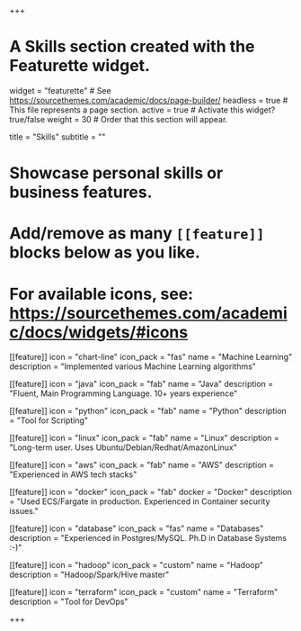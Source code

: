 +++
# A Skills section created with the Featurette widget.
widget = "featurette"  # See https://sourcethemes.com/academic/docs/page-builder/
headless = true  # This file represents a page section.
active = true  # Activate this widget? true/false
weight = 30  # Order that this section will appear.

title = "Skills"
subtitle = ""

# Showcase personal skills or business features.
# 
# Add/remove as many `[[feature]]` blocks below as you like.
# 
# For available icons, see: https://sourcethemes.com/academic/docs/widgets/#icons

[[feature]]
  icon = "chart-line"
  icon_pack = "fas"
  name = "Machine Learning"
  description = "Implemented various Machine Learning algorithms"

[[feature]]
  icon = "java"
  icon_pack = "fab"
  name = "Java"
  description = "Fluent, Main Programming Language. 10+ years experience"

[[feature]]
  icon = "python"
  icon_pack = "fab"
  name = "Python"
  description = "Tool for Scripting"

[[feature]]
  icon = "linux"
  icon_pack = "fab"
  name = "Linux"
  description = "Long-term user. Uses Ubuntu/Debian/Redhat/AmazonLinux"

[[feature]]
  icon = "aws"
  icon_pack = "fab"
  name = "AWS"
  description = "Experienced in AWS tech stacks"

[[feature]]
  icon = "docker"
  icon_pack = "fab"
  docker = "Docker"
  description = "Used ECS/Fargate in production. Experienced in Container security issues."

[[feature]]
  icon = "database"
  icon_pack = "fas"
  name = "Databases"
  description = "Experienced in Postgres/MySQL. Ph.D in Database Systems :-)"

[[feature]]
  icon = "hadoop"
  icon_pack = "custom"
  name = "Hadoop"
  description = "Hadoop/Spark/Hive master"

[[feature]]
  icon = "terraform"
  icon_pack = "custom"
  name = "Terraform"
  description = "Tool for DevOps"

+++
